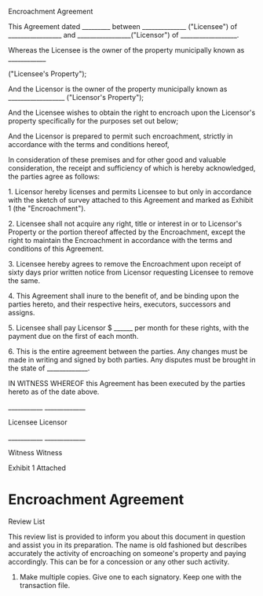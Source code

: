 Encroachment Agreement

This Agreement dated \_\_\_\_\_\_\_\_\_ between
\_\_\_\_\_\_\_\_\_\_\_\_\_\_ (\"Licensee\") of
\_\_\_\_\_\_\_\_\_\_\_\_\_\_\_\_\_ and
\_\_\_\_\_\_\_\_\_\_\_\_\_\_\_\_\_(\"Licensor\") of
\_\_\_\_\_\_\_\_\_\_\_\_\_\_\_\_\_\_.

Whereas the Licensee is the owner of the property municipally known as
\_\_\_\_\_\_\_\_\_\_\_\_

(\"Licensee\'s Property\");

And the Licensor is the owner of the property municipally known as
\_\_\_\_\_\_\_\_\_\_\_\_\_\_\_\_\_\_ (\"Licensor\'s Property\");

And the Licensee wishes to obtain the right to encroach upon the
Licensor\'s property specifically for the purposes set out below;

And the Licensor is prepared to permit such encroachment, strictly in
accordance with the terms and conditions hereof,

In consideration of these premises and for other good and valuable
consideration, the receipt and sufficiency of which is hereby
acknowledged, the parties agree as follows:

1\. Licensor hereby licenses and permits Licensee to but only in
accordance with the sketch of survey attached to this Agreement and
marked as Exhibit 1 (the \"Encroachment\").

2\. Licensee shall not acquire any right, title or interest in or to
Licensor\'s Property or the portion thereof affected by the
Encroachment, except the right to maintain the Encroachment in
accordance with the terms and conditions of this Agreement.

3\. Licensee hereby agrees to remove the Encroachment upon receipt of
sixty days prior written notice from Licensor requesting Licensee to
remove the same.

4\. This Agreement shall inure to the benefit of, and be binding upon
the parties hereto, and their respective heirs, executors, successors
and assigns.

5\. Licensee shall pay Licensor \$ \_\_\_\_\_\_ per month for these
rights, with the payment due on the first of each month.

6\. This is the entire agreement between the parties. Any changes must
be made in writing and signed by both parties. Any disputes must be
brought in the state of \_\_\_\_\_\_\_\_\_\_\_\_\_.

IN WITNESS WHEREOF this Agreement has been executed by the parties
hereto as of the date above.

\_\_\_\_\_\_\_\_\_\_\_ \_\_\_\_\_\_\_\_\_\_\_\_\_

Licensee Licensor

\_\_\_\_\_\_\_\_\_\_\_ \_\_\_\_\_\_\_\_\_\_\_\_\_

Witness Witness

Exhibit 1 Attached

# Encroachment Agreement

Review List

This review list is provided to inform you about this document in
question and assist you in its preparation. The name is old fashioned
but describes accurately the activity of encroaching on someone's
property and paying accordingly. This can be for a concession or any
other such activity.

1.  Make multiple copies. Give one to each signatory. Keep one with the
    transaction file.
